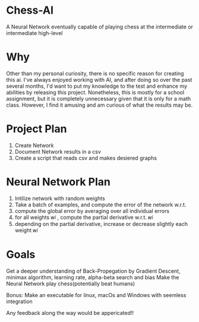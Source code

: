 # Chess-AI
  A Neural Network eventually capable of playing chess at the intermediate or intermediate high-level



# Why
  Other than my personal curiosity, there is no specific reason for creating this ai.
  I've always enjoyed working with AI, and after doing so over the past several months, I'd want to put my knowledge to the test and enhance my abilities by       releasing this project. Nonetheless, this is mostly for a school assignment, but it is completely unnecessary given that it is only for a math class. However,   I find it amusing and am curious of what the results may be.

# Project Plan
  1. Create Network
  2. Document Network results in a csv
  3. Create a script that reads csv and makes desiered graphs

# Neural Network Plan
  1. Intilize network with random weights
  2. Take a batch of examples, and compute the error of the network w.r.t.
  3. compute the global error by averaging over all individual errors
  4. for all weights 𝑤𝑖 , compute the partial derivative w.r.t. 𝑤𝑖
  5. depending on the partial derivative, increase or decrease slightly each weight 𝑤𝑖

# Goals
  Get a deeper understanding of Back-Propegation by Gradient Descent, minimax algorithm, learning rate, alpha-beta search and bias
  Make the Neural Network play chess(potentially beat humans)
  
  Bonus:
  Make an executable for linux, macOs and Windows with seemless integration
 
Any feedback along the way would be appericated!! 
